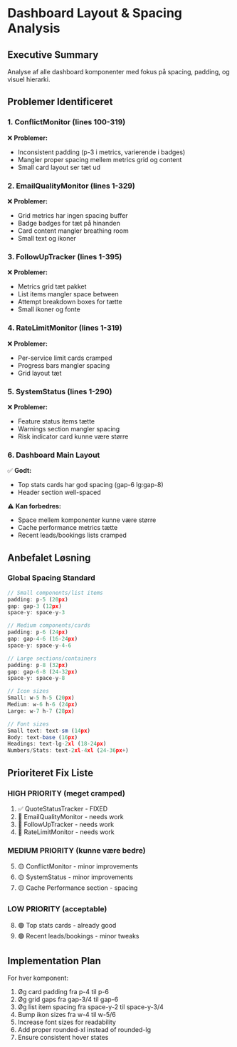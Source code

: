 # Dashboard Layout & Spacing Analysis

## Executive Summary
Analyse af alle dashboard komponenter med fokus på spacing, padding, og visuel hierarki.

## Problemer Identificeret

### 1. **ConflictMonitor** (lines 100-319)
❌ **Problemer:**
- Inconsistent padding (p-3 i metrics, varierende i badges)
- Mangler proper spacing mellem metrics grid og content
- Small card layout ser tæt ud

### 2. **EmailQualityMonitor** (lines 1-329)
❌ **Problemer:**
- Grid metrics har ingen spacing buffer
- Badge badges for tæt på hinanden
- Card content mangler breathing room
- Small text og ikoner

### 3. **FollowUpTracker** (lines 1-395)
❌ **Problemer:**
- Metrics grid tæt pakket
- List items mangler space between
- Attempt breakdown boxes for tætte
- Small ikoner og fonte

### 4. **RateLimitMonitor** (lines 1-319)
❌ **Problemer:**
- Per-service limit cards cramped
- Progress bars mangler spacing
- Grid layout tæt

### 5. **SystemStatus** (lines 1-290)
❌ **Problemer:**
- Feature status items tætte
- Warnings section mangler spacing
- Risk indicator card kunne være større

### 6. **Dashboard Main Layout**
✅ **Godt:**
- Top stats cards har god spacing (gap-6 lg:gap-8)
- Header section well-spaced

⚠️ **Kan forbedres:**
- Space mellem komponenter kunne være større
- Cache performance metrics tætte
- Recent leads/bookings lists cramped

## Anbefalet Løsning

### Global Spacing Standard
```typescript
// Small components/list items
padding: p-5 (20px)
gap: gap-3 (12px)
space-y: space-y-3

// Medium components/cards  
padding: p-6 (24px)
gap: gap-4-6 (16-24px)
space-y: space-y-4-6

// Large sections/containers
padding: p-8 (32px)
gap: gap-6-8 (24-32px)
space-y: space-y-8

// Icon sizes
Small: w-5 h-5 (20px)
Medium: w-6 h-6 (24px)  
Large: w-7 h-7 (28px)

// Font sizes
Small text: text-sm (14px)
Body: text-base (16px)
Headings: text-lg-2xl (18-24px)
Numbers/Stats: text-2xl-4xl (24-36px+)
```

## Prioriteret Fix Liste

### HIGH PRIORITY (meget cramped)
1. ✅ QuoteStatusTracker - FIXED
2. 🔴 EmailQualityMonitor - needs work
3. 🔴 FollowUpTracker - needs work  
4. 🔴 RateLimitMonitor - needs work

### MEDIUM PRIORITY (kunne være bedre)
5. 🟡 ConflictMonitor - minor improvements
6. 🟡 SystemStatus - minor improvements
7. 🟡 Cache Performance section - spacing

### LOW PRIORITY (acceptable)
8. 🟢 Top stats cards - already good
9. 🟢 Recent leads/bookings - minor tweaks

## Implementation Plan

For hver komponent:
1. Øg card padding fra p-4 til p-6
2. Øg grid gaps fra gap-3/4 til gap-6  
3. Øg list item spacing fra space-y-2 til space-y-3/4
4. Bump ikon sizes fra w-4 til w-5/6
5. Increase font sizes for readability
6. Add proper rounded-xl instead of rounded-lg
7. Ensure consistent hover states
